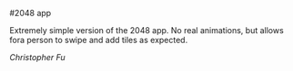 #2048 app

Extremely simple version of the 2048 app. No real animations, but allows fora person to swipe and add tiles as expected.

*Christopher Fu*
